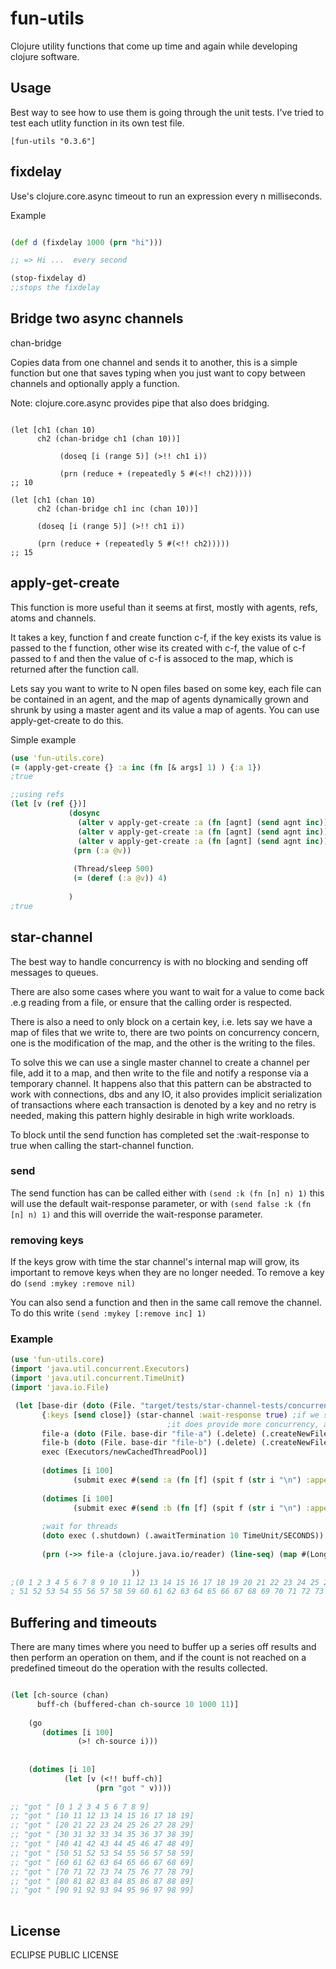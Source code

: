 # fun-utils

Clojure utility functions that come up time and again while developing clojure software.


## Usage

Best way to see how to use them is going through the unit tests.
I've tried to test each utlity function in its own test file.

```
[fun-utils "0.3.6"]
```

## fixdelay

Use's clojure.core.async timeout to run an expression every n milliseconds.

Example

```clojure

(def d (fixdelay 1000 (prn "hi")))

;; => Hi ...  every second

(stop-fixdelay d)
;;stops the fixdelay

```

## Bridge two async channels

chan-bridge

Copies data from one channel and sends it to another, this is a simple function but one that saves
typing when you just want to copy between channels and optionally apply a function.

Note: clojure.core.async provides pipe that also does bridging.

```

(let [ch1 (chan 10)
      ch2 (chan-bridge ch1 (chan 10))]
           
           (doseq [i (range 5)] (>!! ch1 i))
               
           (prn (reduce + (repeatedly 5 #(<!! ch2)))))
;; 10

(let [ch1 (chan 10)
      ch2 (chan-bridge ch1 inc (chan 10))]
               
      (doseq [i (range 5)] (>!! ch1 i))
               
      (prn (reduce + (repeatedly 5 #(<!! ch2)))))
;; 15
```


## apply-get-create

This function is more useful than it seems at first, mostly with agents, refs, atoms and channels.

It takes a key, function f and create function c-f, if the key exists its value is passed to the f function,
other wise its created with c-f, the value of c-f passed to f and then the value of c-f is assoced to the map,
which is returned after the function call.

Lets say you want to write to N open files based on some key, each file can be contained in an agent,
and the map of agents dynamically grown and shrunk by using a master agent and its value a map of agents.
You can use apply-get-create to do this.

Simple example

```clojure
(use 'fun-utils.core)
(= (apply-get-create {} :a inc (fn [& args] 1) ) {:a 1})
;true

;;using refs
(let [v (ref {})]
             (dosync
               (alter v apply-get-create :a (fn [agnt] (send agnt inc)) (fn [& args] (agent 1)))
               (alter v apply-get-create :a (fn [agnt] (send agnt inc)) (fn [& args] (agent 1)))
               (alter v apply-get-create :a (fn [agnt] (send agnt inc)) (fn [& args] (agent 1))) )
              (prn (:a @v))
              
              (Thread/sleep 500)
              (= (deref (:a @v)) 4)
              
             )
;true

```

## star-channel

The best way to handle concurrency is with no blocking and sending off messages to queues.

There are also some cases where you want to wait for a value 
to come back .e.g reading from a file, or ensure that the calling order is respected.

There is also a need to only block on a certain key, i.e. lets say we have a map of files that we write to, there are two points on concurrency concern,
one is the modification of the map, and the other is the writing to the files.

To solve this we can use a single master channel to create a channel per file, add it to a map, and then write to the file and notify a response via a temporary channel.
It happens also that this pattern can be abstracted to work with connections, dbs and any IO, it also provides implicit serialization of transactions where each
transaction is denoted by a key and no retry is needed, making this pattern highly desirable in high write workloads.

To block until the send function has completed set the :wait-response to true when calling the start-channel function.

### send 

The send function has can be called either with ```(send :k (fn [n] n) 1)``` this will use the default wait-response parameter,
or with ```(send false :k (fn [n] n) 1)``` and this will override the wait-response parameter.

### removing keys

If the keys grow with time the star channel's internal map will grow, its important to remove keys when they are no longer needed.
To remove a key do ```(send :mykey :remove nil)```

You can also send a function and then in the same call remove the channel. To do this write ```(send :mykey [:remove inc] 1)```

### Example

```clojure
(use 'fun-utils.core)
(import 'java.util.concurrent.Executors)
(import 'java.util.concurrent.TimeUnit)
(import 'java.io.File)

 (let [base-dir (doto (File. "target/tests/star-channel-tests/concurrent") (.mkdirs))
       {:keys [send close]} (star-channel :wait-response true) ;if we set wait-response false the numbers written to the file will be out of order, 
							       ;it does provide more concurrency, and if the ordering is not important use :wait-response false.
       file-a (doto (File. base-dir "file-a") (.delete) (.createNewFile))
       file-b (doto (File. base-dir "file-b") (.delete) (.createNewFile))
       exec (Executors/newCachedThreadPool)]
                   
       (dotimes [i 100]
              (submit exec #(send :a (fn [f] (spit f (str i "\n") :append true)) file-a) ))
                   
       (dotimes [i 100]
              (submit exec #(send :b (fn [f] (spit f (str i "\n") :append true)) file-b) ))
          
       ;wait for threads
       (doto exec (.shutdown) (.awaitTermination 10 TimeUnit/SECONDS))
                       
       (prn (->> file-a (clojure.java.io/reader) (line-seq) (map #(Long/parseLong %)) sort)
       
                           ))
;(0 1 2 3 4 5 6 7 8 9 10 11 12 13 14 15 16 17 18 19 20 21 22 23 24 25 26 27 28 29 30 31 32 33 34 35 36 37 38 39 40 41 42 43 44 45 46 47 48 49 50 
; 51 52 53 54 55 56 57 58 59 60 61 62 63 64 65 66 67 68 69 70 71 72 73 74 75 76 77 78 79 80 81 82 83 84 85 86 87 88 89 90 91 92 93 94 95 96 97 98 99)

```

## Buffering and timeouts

There are many times where you need to buffer up a series off results and then perform an operation on them, and if the count is not reached
on a predefined timeout do the operation with the results collected.

```clojure

(let [ch-source (chan)
      buff-ch (buffered-chan ch-source 10 1000 11)]
               
    (go
       (dotimes [i 100]
               (>! ch-source i)))
               
               
    (dotimes [i 10]
            (let [v (<!! buff-ch)]
                   (prn "got " v))))
               
;; "got " [0 1 2 3 4 5 6 7 8 9]
;; "got " [10 11 12 13 14 15 16 17 18 19]
;; "got " [20 21 22 23 24 25 26 27 28 29]
;; "got " [30 31 32 33 34 35 36 37 38 39]
;; "got " [40 41 42 43 44 45 46 47 48 49]
;; "got " [50 51 52 53 54 55 56 57 58 59]
;; "got " [60 61 62 63 64 65 66 67 68 69]
;; "got " [70 71 72 73 74 75 76 77 78 79]
;; "got " [80 81 82 83 84 85 86 87 88 89]
;; "got " [90 91 92 93 94 95 96 97 98 99]
          
```


## License

ECLIPSE PUBLIC LICENSE
